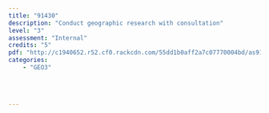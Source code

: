 ```yaml
---
title: "91430"
description: "Conduct geographic research with consultation"
level: "3"
assessment: "Internal"
credits: "5"
pdf: "http://c1940652.r52.cf0.rackcdn.com/55dd1b0aff2a7c07770004bd/as91430.pdf"
categories:
    - "GEO3"
    
    
    
    
---
```

